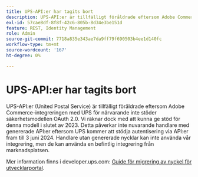 ```yaml
---
title: UPS-API:er har tagits bort
description: UPS-API:er är tillfälligt föråldrade eftersom Adobe Commerce-integreringen med UPS inte stöder säkerhetsmodellen OAuth 2.0. Vi räknar dock med att stödja denna modell i slutet av detta år. Detta påverkar inte nuvarande handlare med genererade API-nycklar eftersom UPS stöder autentisering via API:er fram till 3 juni 2024. Handlare utan genererade nycklar kan inte använda vår integrering, men de kan använda en befintlig integrering från marknadsplatsen.
exl-id: 57cae8df-8f8f-42c6-805b-8d34e3be151d
feature: REST, Identity Management
role: Admin
source-git-commit: 7718a835e343ae7da9ff79f690503b4ee1d140fc
workflow-type: tm+mt
source-wordcount: '167'
ht-degree: 0%

---
```


# UPS-API:er har tagits bort

UPS-API:er (United Postal Service) är tillfälligt föråldrade eftersom Adobe Commerce-integreringen med UPS för närvarande inte stöder säkerhetsmodellen OAuth 2.0. Vi räknar dock med att kunna ge stöd för denna modell i slutet av 2023. Detta påverkar inte nuvarande handlare med genererade API:er eftersom UPS kommer att stödja autentisering via API:er fram till 3 juni 2024. Handlare utan genererade nycklar kan inte använda vår integrering, men de kan använda en befintlig integrering från marknadsplatsen.

Mer information finns i developer.ups.com: [Guide för migrering av nyckel för utvecklarportal](https://developer.ups.com/oauth-developer-guide?loc=en_US&amp;sp_rid=NTA5MzQ1OTE2NjEyS0&amp;sp_mid=72989914).
